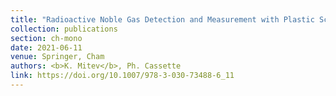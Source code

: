 ```yaml
---
title: "Radioactive Noble Gas Detection and Measurement with Plastic Scintillators In: Hamel M. (eds) <i>Plastic Scintillators. Topics in Applied Physics</i>"
collection: publications
section: ch-mono
date: 2021-06-11
venue: Springer, Cham
authors: <b>K. Mitev</b>, Ph. Cassette
link: https://doi.org/10.1007/978-3-030-73488-6_11
---
```

